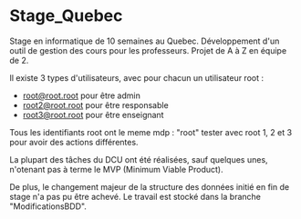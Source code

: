 # Stage_Quebec

Stage en informatique de 10 semaines au Quebec. Développement d'un outil de gestion des cours pour les professeurs. Projet de A à Z en équipe de 2.

Il existe 3 types d'utilisateurs, avec pour chacun un utilisateur root :

- root@root.root pour être admin
- root2@root.root pour être responsable
- root3@root.root pour être enseignant

Tous les identifiants root ont le meme mdp : "root"
tester avec root 1, 2 et 3 pour avoir des actions différentes.

La plupart des tâches du DCU ont été réalisées, sauf quelques unes, n'otenant pas à terme le MVP (Minimum Viable Product).

De plus, le changement majeur de la structure des données initié en fin de stage n'a pas pu être achevé. Le travail est stocké dans la branche "ModificationsBDD".
